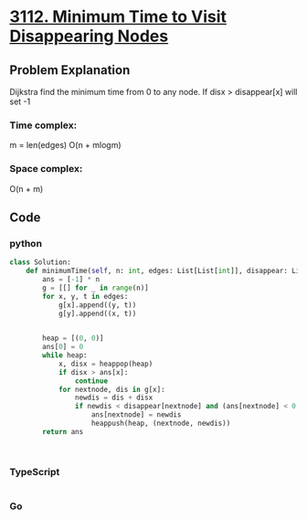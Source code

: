 # [3112. Minimum Time to Visit Disappearing Nodes](https://leetcode.cn/problems/minimum-time-to-visit-disappearing-nodes/description/)



## Problem Explanation
Dijkstra find the minimum time from 0 to any node.
If disx > disappear[x] will set -1
### Time complex:
m = len(edges)
O(n + mlogm)
### Space complex:
O(n + m)
## Code

### python
```python
class Solution:
    def minimumTime(self, n: int, edges: List[List[int]], disappear: List[int]) -> List[int]:
        ans = [-1] * n
        g = [[] for _ in range(n)]
        for x, y, t in edges:
            g[x].append((y, t))
            g[y].append((x, t))
        

        heap = [(0, 0)]
        ans[0] = 0
        while heap:
            x, disx = heappop(heap)
            if disx > ans[x]:
                continue
            for nextnode, dis in g[x]:
                newdis = dis + disx
                if newdis < disappear[nextnode] and (ans[nextnode] < 0 or newdis < ans[nextnode]):
                    ans[nextnode] = newdis
                    heappush(heap, (nextnode, newdis))
        return ans
                    
                
```

### TypeScript
```TypeScript


```

### Go
```go
```